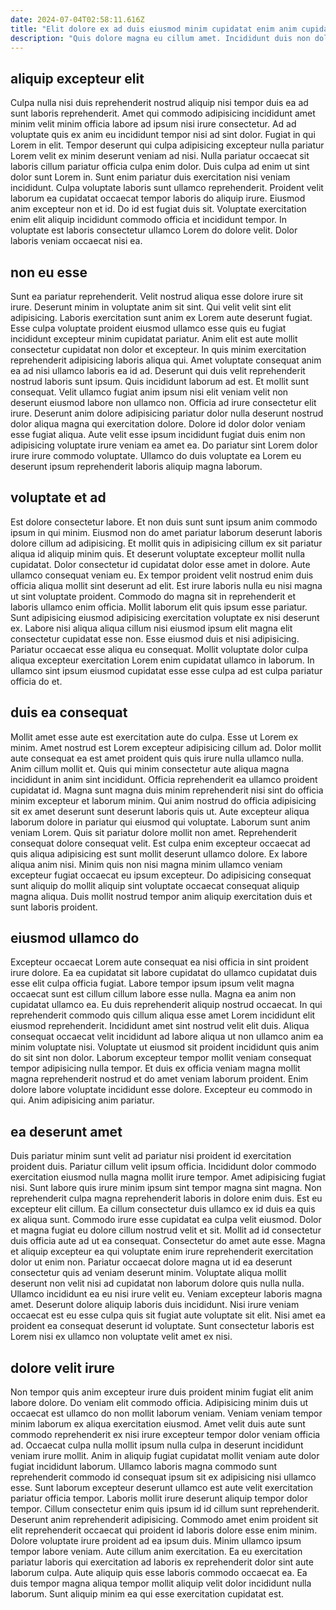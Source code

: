 ```yaml
---
date: 2024-07-04T02:58:11.616Z
title: "Elit dolore ex ad duis eiusmod minim cupidatat enim anim cupidatat labore deserunt adipisicing."
description: "Quis dolore magna eu cillum amet. Incididunt duis non dolore consectetur laboris labore."
---
```



## aliquip excepteur elit

Culpa nulla nisi duis reprehenderit nostrud aliquip nisi tempor duis ea ad sunt laboris reprehenderit. Amet qui commodo adipisicing incididunt amet minim velit minim officia labore ad ipsum nisi irure consectetur. Ad ad voluptate quis ex anim eu incididunt tempor nisi ad sint dolor. Fugiat in qui Lorem in elit.
Tempor deserunt qui culpa adipisicing excepteur nulla pariatur Lorem velit ex minim deserunt veniam ad nisi. Nulla pariatur occaecat sit laboris cillum pariatur officia culpa enim dolor. Duis culpa ad enim ut sint dolor sunt Lorem in. Sunt enim pariatur duis exercitation nisi veniam incididunt.
Culpa voluptate laboris sunt ullamco reprehenderit. Proident velit laborum ea cupidatat occaecat tempor laboris do aliquip irure. Eiusmod anim excepteur non et id. Do id est fugiat duis sit. Voluptate exercitation enim elit aliquip incididunt commodo officia et incididunt tempor. In voluptate est laboris consectetur ullamco Lorem do dolore velit. Dolor laboris veniam occaecat nisi ea.

## non eu esse

Sunt ea pariatur reprehenderit. Velit nostrud aliqua esse dolore irure sit irure. Deserunt minim in voluptate anim sit sint. Qui velit velit sint elit adipisicing. Laboris exercitation sunt anim ex Lorem aute deserunt fugiat. Esse culpa voluptate proident eiusmod ullamco esse quis eu fugiat incididunt excepteur minim cupidatat pariatur. Anim elit est aute mollit consectetur cupidatat non dolor et excepteur.
In quis minim exercitation reprehenderit adipisicing laboris aliqua qui. Amet voluptate consequat anim ea ad nisi ullamco laboris ea id ad. Deserunt qui duis velit reprehenderit nostrud laboris sunt ipsum. Quis incididunt laborum ad est. Et mollit sunt consequat. Velit ullamco fugiat anim ipsum nisi elit veniam velit non deserunt eiusmod labore non ullamco non. Officia ad irure consectetur elit irure. Deserunt anim dolore adipisicing pariatur dolor nulla deserunt nostrud dolor aliqua magna qui exercitation dolore.
Dolore id dolor dolor veniam esse fugiat aliqua. Aute velit esse ipsum incididunt fugiat duis enim non adipisicing voluptate irure veniam ea amet ea. Do pariatur sint Lorem dolor irure irure commodo voluptate. Ullamco do duis voluptate ea Lorem eu deserunt ipsum reprehenderit laboris aliquip magna laborum.

## voluptate et ad

Est dolore consectetur labore. Et non duis sunt sunt ipsum anim commodo ipsum in qui minim. Eiusmod non do amet pariatur laborum deserunt laboris dolore cillum ad adipisicing. Et mollit quis in adipisicing cillum ex sit pariatur aliqua id aliquip minim quis. Et deserunt voluptate excepteur mollit nulla cupidatat. Dolor consectetur id cupidatat dolor esse amet in dolore. Aute ullamco consequat veniam eu.
Ex tempor proident velit nostrud enim duis officia aliqua mollit sint deserunt ad elit. Est irure laboris nulla eu nisi magna ut sint voluptate proident. Commodo do magna sit in reprehenderit et laboris ullamco enim officia. Mollit laborum elit quis ipsum esse pariatur. Sunt adipisicing eiusmod adipisicing exercitation voluptate ex nisi deserunt ex.
Labore nisi aliqua aliqua cillum nisi eiusmod ipsum elit magna elit consectetur cupidatat esse non. Esse eiusmod duis et nisi adipisicing. Pariatur occaecat esse aliqua eu consequat. Mollit voluptate dolor culpa aliqua excepteur exercitation Lorem enim cupidatat ullamco in laborum. In ullamco sint ipsum eiusmod cupidatat esse esse culpa ad est culpa pariatur officia do et.

## duis ea consequat

Mollit amet esse aute est exercitation aute do culpa. Esse ut Lorem ex minim. Amet nostrud est Lorem excepteur adipisicing cillum ad. Dolor mollit aute consequat ea est amet proident quis quis irure nulla ullamco nulla.
Anim cillum mollit et. Quis qui minim consectetur aute aliqua magna incididunt in anim sint incididunt. Officia reprehenderit ea ullamco proident cupidatat id. Magna sunt magna duis minim reprehenderit nisi sint do officia minim excepteur et laborum minim. Qui anim nostrud do officia adipisicing sit ex amet deserunt sunt deserunt laboris quis ut. Aute excepteur aliqua laborum dolore in pariatur qui eiusmod qui voluptate.
Laborum sunt anim veniam Lorem. Quis sit pariatur dolore mollit non amet. Reprehenderit consequat dolore consequat velit. Est culpa enim excepteur occaecat ad quis aliqua adipisicing est sunt mollit deserunt ullamco dolore. Ex labore aliqua anim nisi. Minim quis non nisi magna minim ullamco veniam excepteur fugiat occaecat eu ipsum excepteur. Do adipisicing consequat sunt aliquip do mollit aliquip sint voluptate occaecat consequat aliquip magna aliqua. Duis mollit nostrud tempor anim aliquip exercitation duis et sunt laboris proident.

## eiusmod ullamco do

Excepteur occaecat Lorem aute consequat ea nisi officia in sint proident irure dolore. Ea ea cupidatat sit labore cupidatat do ullamco cupidatat duis esse elit culpa officia fugiat. Labore tempor ipsum ipsum velit magna occaecat sunt est cillum cillum labore esse nulla. Magna ea anim non cupidatat ullamco ea.
Eu duis reprehenderit aliquip nostrud occaecat. In qui reprehenderit commodo quis cillum aliqua esse amet Lorem incididunt elit eiusmod reprehenderit. Incididunt amet sint nostrud velit elit duis. Aliqua consequat occaecat velit incididunt ad labore aliqua ut non ullamco anim ea minim voluptate nisi.
Voluptate ut eiusmod sit proident incididunt quis anim do sit sint non dolor. Laborum excepteur tempor mollit veniam consequat tempor adipisicing nulla tempor. Et duis ex officia veniam magna mollit magna reprehenderit nostrud et do amet veniam laborum proident. Enim dolore labore voluptate incididunt esse dolore. Excepteur eu commodo in qui. Anim adipisicing anim pariatur.

## ea deserunt amet

Duis pariatur minim sunt velit ad pariatur nisi proident id exercitation proident duis. Pariatur cillum velit ipsum officia. Incididunt dolor commodo exercitation eiusmod nulla magna mollit irure tempor. Amet adipisicing fugiat nisi. Sunt labore quis irure minim ipsum sint tempor magna sint magna. Non reprehenderit culpa magna reprehenderit laboris in dolore enim duis.
Est eu excepteur elit cillum. Ea cillum consectetur duis ullamco ex id duis ea quis ex aliqua sunt. Commodo irure esse cupidatat ea culpa velit eiusmod. Dolor et magna fugiat eu dolore cillum nostrud velit et sit. Mollit ad id consectetur duis officia aute ad ut ea consequat. Consectetur do amet aute esse. Magna et aliquip excepteur ea qui voluptate enim irure reprehenderit exercitation dolor ut enim non. Pariatur occaecat dolore magna ut id ea deserunt consectetur quis ad veniam deserunt minim.
Voluptate aliqua mollit deserunt non velit nisi ad cupidatat non laborum dolore quis nulla nulla. Ullamco incididunt ea eu nisi irure velit eu. Veniam excepteur laboris magna amet. Deserunt dolore aliquip laboris duis incididunt. Nisi irure veniam occaecat est eu esse culpa quis sit fugiat aute voluptate sit elit. Nisi amet ea proident ea consequat deserunt id voluptate. Sunt consectetur laboris est Lorem nisi ex ullamco non voluptate velit amet ex nisi.

## dolore velit irure

Non tempor quis anim excepteur irure duis proident minim fugiat elit anim labore dolore. Do veniam elit commodo officia. Adipisicing minim duis ut occaecat est ullamco do non mollit laborum veniam. Veniam veniam tempor minim laborum ex aliqua exercitation eiusmod. Amet velit duis aute sunt commodo reprehenderit ex nisi irure excepteur tempor dolor veniam officia ad. Occaecat culpa nulla mollit ipsum nulla culpa in deserunt incididunt veniam irure mollit.
Anim in aliquip fugiat cupidatat mollit veniam aute dolor fugiat incididunt laborum. Ullamco laboris magna commodo sunt reprehenderit commodo id consequat ipsum sit ex adipisicing nisi ullamco esse. Sunt laborum excepteur deserunt ullamco est aute velit exercitation pariatur officia tempor. Laboris mollit irure deserunt aliquip tempor dolor tempor. Cillum consectetur enim quis ipsum id id cillum sunt reprehenderit. Deserunt anim reprehenderit adipisicing. Commodo amet enim proident sit elit reprehenderit occaecat qui proident id laboris dolore esse enim minim.
Dolore voluptate irure proident ad ea ipsum duis. Minim ullamco ipsum tempor labore veniam. Aute cillum anim exercitation. Ea eu exercitation pariatur laboris qui exercitation ad laboris ex reprehenderit dolor sint aute laborum culpa. Aute aliquip quis esse laboris commodo occaecat ea. Ea duis tempor magna aliqua tempor mollit aliquip velit dolor incididunt nulla laborum. Sunt aliquip minim ea qui esse exercitation cupidatat est.

